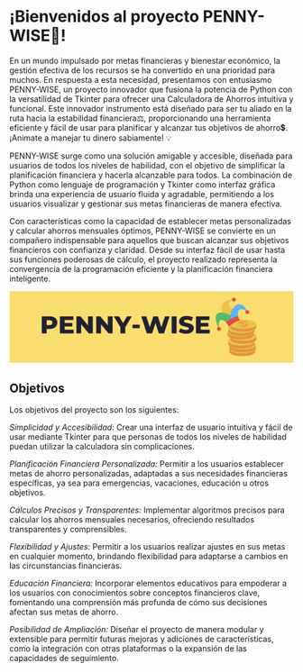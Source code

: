 # ¡Bienvenidos al proyecto PENNY-WISE🧮!

En un mundo impulsado por metas financieras y bienestar económico, la gestión efectiva de los recursos se ha convertido en una prioridad para muchos. En respuesta a esta necesidad, presentamos con entusiasmo PENNY-WISE, un proyecto innovador que fusiona la potencia de Python con la versatilidad de Tkinter para ofrecer una Calculadora de Ahorros intuitiva y funcional. Este innovador instrumento está diseñado para ser tu aliado en la ruta hacia la estabilidad financiera⚖️, proporcionando una herramienta eficiente y fácil de usar para planificar y alcanzar tus objetivos de ahorro💲. ¡Animate a manejar tu dinero sabiamente! 💡

PENNY-WISE surge como una solución amigable y accesible, diseñada para usuarios de todos los niveles de habilidad, con el objetivo de simplificar la planificación financiera y hacerla alcanzable para todos. La combinación de Python como lenguaje de programación y Tkinter como interfaz gráfica brinda una experiencia de usuario fluida y agradable, permitiendo a los usuarios visualizar y gestionar sus metas financieras de manera efectiva.

Con características como la capacidad de establecer metas personalizadas y calcular ahorros mensuales óptimos, PENNY-WISE se convierte en un compañero indispensable para aquellos que buscan alcanzar sus objetivos financieros con confianza y claridad. Desde su interfaz fácil de usar hasta sus funciones poderosas de cálculo, el proyecto realizado representa la convergencia de la programación eficiente y la planificación financiera inteligente. 

![](https://github.com/dsabogals/PENNY-WISE/blob/main/Banner.png)

## Objetivos

Los objetivos del proyecto son los siguientes:

*Simplicidad y Accesibilidad:*
Crear una interfaz de usuario intuitiva y fácil de usar mediante Tkinter para que personas de todos los niveles de habilidad puedan utilizar la calculadora sin complicaciones.

*Planificación Financiera Personalizada:*
Permitir a los usuarios establecer metas de ahorro personalizadas, adaptadas a sus necesidades financieras específicas, ya sea para emergencias, vacaciones, educación u otros objetivos.

*Cálculos Precisos y Transparentes:*
Implementar algoritmos precisos para calcular los ahorros mensuales necesarios, ofreciendo resultados transparentes y comprensibles.

*Flexibilidad y Ajustes:*
Permitir a los usuarios realizar ajustes en sus metas en cualquier momento, brindando flexibilidad para adaptarse a cambios en las circunstancias financieras.

*Educación Financiera:*
Incorporar elementos educativos para empoderar a los usuarios con conocimientos sobre conceptos financieros clave, fomentando una comprensión más profunda de cómo sus decisiones afectan sus metas de ahorro.

*Posibilidad de Ampliación:*
Diseñar el proyecto de manera modular y extensible para permitir futuras mejoras y adiciones de características, como la integración con otras plataformas o la expansión de las capacidades de seguimiento.
